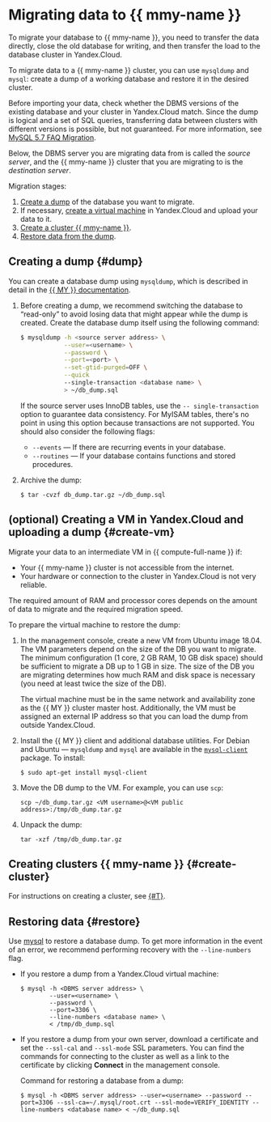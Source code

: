 # Migrating data to {{ mmy-name }}

To migrate your database to {{ mmy-name }}, you need to transfer the data directly, close the old database for writing, and then transfer the load to the database cluster in Yandex.Cloud.

To migrate data to a {{ mmy-name }} cluster, you can use `mysqldump` and `mysql`: create a dump of a working database and restore it in the desired cluster.

Before importing your data, check whether the DBMS versions of the existing database and your cluster in Yandex.Cloud match. Since the dump is logical and a set of SQL queries, transferring data between clusters with different versions is possible, but not guaranteed. For more information, see [MySQL 5.7 FAQ Migration](https://dev.mysql.com/doc/refman/5.7/en/faqs-migration.html).

Below, the DBMS server you are migrating data from is called the _source server_, and the {{ mmy-name }}  cluster that you are migrating to is the _destination server_.

Migration stages:

1. [Create a dump](#dump) of the database you want to migrate.
2. If necessary, [create a virtual machine](#create-vm) in Yandex.Cloud and upload your data to it.
3. [Create a cluster {{ mmy-name }}](#create-cluster).
4. [Restore data from the dump](#restore).

## Creating a dump {#dump}

You can create a database dump using `mysqldump`, which is described in detail in the [{{ MY }} documentation](https://dev.mysql.com/doc/refman/5.7/en/mysqlpump.html).

1. Before creating a dump, we recommend switching the database to <q>read-only</q> to avoid losing data that might appear while the dump is created. Create the database dump itself using the following command:

    ```bash
    $ mysqldump -h <source server address> \
                --user=<username> \
                --password \
                --port=<port> \
                --set-gtid-purged=OFF \
                --quick
                --single-transaction <database name> \
                > ~/db_dump.sql
    ```

   If the source server uses InnoDB tables, use the `-- single-transaction` option to guarantee data consistency. For MyISAM tables, there's no point in using this option because transactions are not supported. You should also consider the following flags:
   * `--events` — If there are recurring events in your database.
   * `--routines` — If your database contains functions and stored procedures.

1. Archive the dump:

    ```
    $ tar -cvzf db_dump.tar.gz ~/db_dump.sql
    ```

## (optional) Creating a VM in Yandex.Cloud and uploading a dump {#create-vm}

Migrate your data to an intermediate VM in {{ compute-full-name }} if:

* Your {{ mmy-name }} cluster is not accessible from the internet.
* Your hardware or connection to the cluster in Yandex.Cloud is not very reliable.

The required amount of RAM and processor cores depends on the amount of data to migrate and the required migration speed.

To prepare the virtual machine to restore the dump:

1. In the management console, create a new VM from Ubuntu image 18.04. The VM parameters depend on the size of the DB you want to migrate. The minimum configuration (1 core, 2 GB RAM, 10 GB disk space) should be sufficient to migrate a DB up to 1 GB in size. The size of the DB you are migrating determines how much RAM and disk space is necessary (you need at least twice the size of the DB).

    The virtual machine must be in the same network and availability zone as the {{ MY }} cluster master host. Additionally, the VM must be assigned an external IP address so that you can load the dump from outside Yandex.Cloud.

2. Install the {{ MY }} client and additional database utilities. For Debian and Ubuntu — `mysqldump` and `mysql` are available in the [`mysql-client`](https://packages.ubuntu.com/search?keywords=mysql-client) package. To install:

   ```
   $ sudo apt-get install mysql-client
   ```

3. Move the DB dump to the VM. For example, you can use `scp`:

    ```
    scp ~/db_dump.tar.gz <VM username>@<VM public address>:/tmp/db_dump.tar.gz
    ```

4. Unpack the dump:

    ```
    tar -xzf /tmp/db_dump.tar.gz
    ```

## Creating clusters {{ mmy-name }} {#create-cluster}

For instructions on creating a cluster, see [{#T}](./cluster-create.md).

## Restoring data {#restore}

Use [mysql](https://dev.mysql.com/doc/refman/5.7/en/mysql.html) to restore a database dump. To get more information in the event of an error, we recommend performing recovery with the `--line-numbers` flag.

* If you restore a dump from a Yandex.Cloud virtual machine:

    ```
    $ mysql -h <DBMS server address> \
            --user=<username> \
            --password \
            --port=3306 \
            --line-numbers <database name> \
            < /tmp/db_dump.sql
    ```

* If you restore a dump from your own server, download a certificate and set the `--ssl-cal` and `--ssl-mode` SSL parameters. You can find the commands for connecting to the cluster as well as a link to the certificate by clicking **Connect** in the management console.

  Command for restoring a database from a dump:

   ```
   $ mysql -h <DBMS server address> --user=<username> --password --port=3306 --ssl-ca=~/.mysql/root.crt --ssl-mode=VERIFY_IDENTITY --line-numbers <database name> < ~/db_dump.sql
   ```

